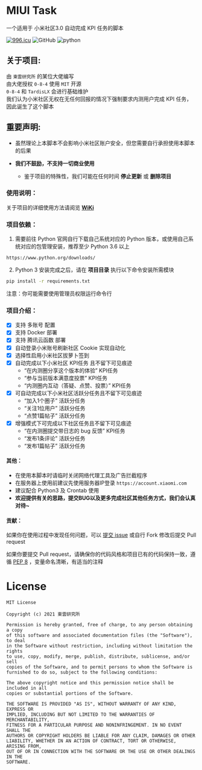 # MIUI Task
一个适用于 小米社区3.0 自动完成 KPI 任务的脚本

[![996.icu](https://img.shields.io/badge/link-996.icu-red.svg)](https://996.icu) ![GitHub](https://img.shields.io/github/license/0-8-4/miui-auto-tasks) ![python](https://img.shields.io/badge/python-3.6+-blue)


## **关于项目**:

  由 `東雲研究所` 的某位大佬编写  
  由大佬授权 `0-8-4` 使用 `MIT` 开源   
  `0-8-4` 和 `TardisLX` 会进行基础维护  
  我们认为小米社区无权在无任何回报的情况下强制要求内测用户完成 KPI 任务，因此诞生了这个脚本


## **重要声明**:
- 虽然理论上本脚本不会影响小米社区账户安全，但您需要自行承担使用本脚本的后果

- **我们不鼓励，不支持一切商业使用**
  - 鉴于项目的特殊性，我们可能在任何时间 **停止更新** 或 **删除项目**


### **使用说明**：
关于项目的详细使用方法请阅览 **[WiKi](https://github.com/0-8-4/miui-auto-tasks/wiki)**


### **项目依赖**：
  1. 需要前往 Python 官网自行下载自己系统对应的 Python 版本，或使用自己系统对应的包管理安装，推荐至少 Python 3.6 以上

  ```
  https://www.python.org/downloads/
  ```

  2. Python 3 安装完成之后，请在 **项目目录** 执行以下命令安装所需模块
  ```bash
  pip install -r requirements.txt
  ```
  注意：你可能需要使用管理员权限运行命令行


### **项目介绍**：  
- [x] 支持 多账号 配置
- [x] 支持 Docker 部署
- [x] 支持 腾讯云函数 部署
- [x] 自动登录小米账号刷新社区 Cookie 实现自动化   
- [x] 选择性启用小米社区拔萝卜签到
- [x] 自动完成以下小米社区 KPI任务 且不留下可见痕迹  
  - “在内测圈分享这个版本的体验” KPI任务  
  - “参与当前版本满意度投票” KPI任务  
  - “内测圈内互动（答疑、点赞、投票）” KPI任务   
- [x] 可自动完成以下小米社区活跃分任务且不留下可见痕迹
  - “加入1个圈子” 活跃分任务  
  - “关注1位用户” 活跃分任务  
  - “点赞1篇帖子” 活跃分任务
- [x] 增强模式下可完成以下社区任务且不留下可见痕迹
  - “在内测圈提交带日志的 bug 反馈” KPI任务  
  - “发布1条评论” 活跃分任务  
  - “发布1篇帖子” 活跃分任务  


#### **其他**：  
* 在使用本脚本时请临时关闭网络代理工具及广告拦截程序  
* 在服务器上使用前建议先使用服务器IP登录 `https://account.xiaomi.com`  
* 建议配合 Python3 及 Crontab 使用  
* **欢迎提供有关的思路，提交BUG以及更多完成社区其他任务方式，我们会认真对待~**


#### **贡献**：

如果你在使用过程中发现任何问题，可以 [提交 issue](https://github.com/0-8-4/miui-auto-tasks/issues/new) 或自行 Fork 修改后提交 Pull request

如果你要提交 Pull request，请确保你的代码风格和项目已有的代码保持一致，遵循 [PEP 8](https://www.python.org/dev/peps/pep-0008) ，变量命名清晰，有适当的注释


# **License**
```
MIT License

Copyright (c) 2021 東雲研究所

Permission is hereby granted, free of charge, to any person obtaining a copy
of this software and associated documentation files (the "Software"), to deal
in the Software without restriction, including without limitation the rights
to use, copy, modify, merge, publish, distribute, sublicense, and/or sell
copies of the Software, and to permit persons to whom the Software is
furnished to do so, subject to the following conditions:

The above copyright notice and this permission notice shall be included in all
copies or substantial portions of the Software.

THE SOFTWARE IS PROVIDED "AS IS", WITHOUT WARRANTY OF ANY KIND, EXPRESS OR
IMPLIED, INCLUDING BUT NOT LIMITED TO THE WARRANTIES OF MERCHANTABILITY,
FITNESS FOR A PARTICULAR PURPOSE AND NONINFRINGEMENT. IN NO EVENT SHALL THE
AUTHORS OR COPYRIGHT HOLDERS BE LIABLE FOR ANY CLAIM, DAMAGES OR OTHER
LIABILITY, WHETHER IN AN ACTION OF CONTRACT, TORT OR OTHERWISE, ARISING FROM,
OUT OF OR IN CONNECTION WITH THE SOFTWARE OR THE USE OR OTHER DEALINGS IN THE
SOFTWARE.
```
